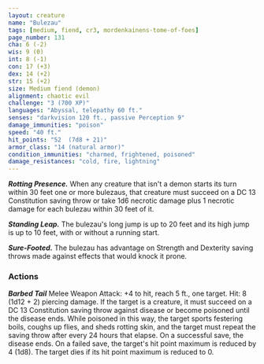 ```yaml
---
layout: creature
name: "Bulezau"
tags: [medium, fiend, cr3, mordenkainens-tome-of-foes]
page_number: 131
cha: 6 (-2)
wis: 9 (0)
int: 8 (-1)
con: 17 (+3)
dex: 14 (+2)
str: 15 (+2)
size: Medium fiend (demon)
alignment: chaotic evil
challenge: "3 (700 XP)"
languages: "Abyssal, telepathy 60 ft."
senses: "darkvision 120 ft., passive Perception 9"
damage_immunities: "poison"
speed: "40 ft."
hit_points: "52  (7d8 + 21)"
armor_class: "14 (natural armor)"
condition_immunities: "charmed, frightened, poisoned"
damage_resistances: "cold, fire, lightning"
---
```


***Rotting Presence.*** When any creature that isn't a demon starts its turn within 30 feet one or more bulezaus, that creature must succeed on a DC 13 Constitution saving throw or take 1d6 necrotic damage plus 1 necrotic damage for each bulezau within 30 feet of it.

***Standing Leap.*** The bulezau's long jump is up to 20 feet and its high jump is up to 10 feet, with or without a running start.

***Sure-Footed.*** The bulezau has advantage on Strength and Dexterity saving throws made against effects that would knock it prone.

### Actions

***Barbed Tail*** Melee Weapon Attack: +4 to hit, reach 5 ft., one target. Hit: 8 (1d12 + 2) piercing damage. If the target is a creature, it must succeed on a DC 13 Constitution saving throw against disease or become poisoned until the disease ends. While poisoned in this way, the target sports festering boils, coughs up flies, and sheds rotting skin, and the target must repeat the saving throw after every 24 hours that elapse. On a successful save, the disease ends. On a failed save, the target's hit point maximum is reduced by 4 (1d8). The target dies if its hit point maximum is reduced to 0.